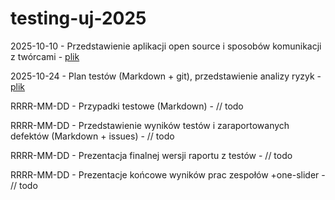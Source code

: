 # testing-uj-2025
2025-10-10 - Przedstawienie aplikacji open source i sposobów komunikacji z twórcami - [plik](testowana_aplikacja.md)

2025-10-24 - Plan testów (Markdown + git), przedstawienie analizy ryzyk - [plik](plan-testow.md)

RRRR-MM-DD - Przypadki testowe (Markdown) - // todo

RRRR-MM-DD - Przedstawienie wyników testów i zaraportowanych defektów (Markdown + issues) - // todo

RRRR-MM-DD - Prezentacja finalnej wersji raportu z testów - // todo

RRRR-MM-DD - Prezentacje końcowe wyników prac zespołów +one-slider - // todo
